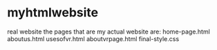 # myhtmlwebsite
real website
the pages that are my actual website are:
home-page.html
aboutus.html
usesofvr.html
aboutvrpage.html
final-style.css
